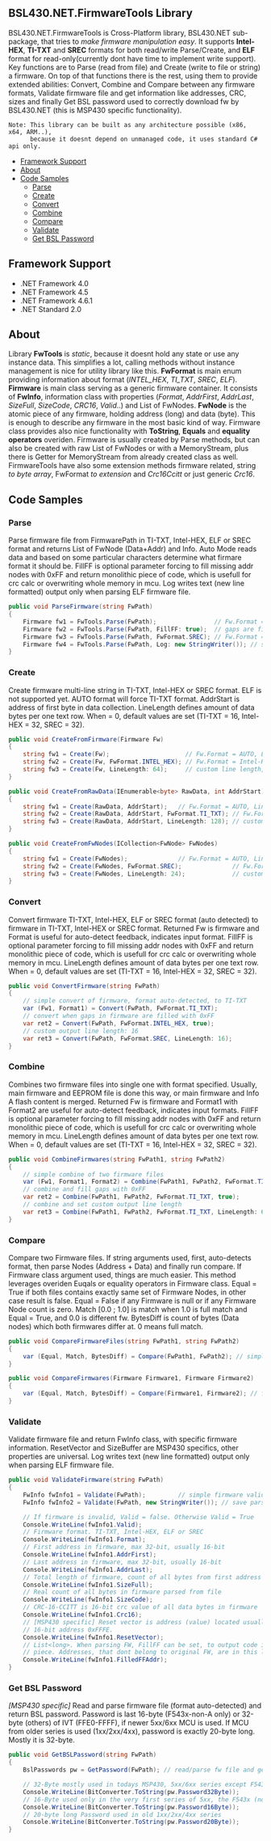BSL430.NET.FirmwareTools Library
--------------------------------
BSL430.NET.FirmwareTools is Cross-Platform library, BSL430.NET sub-package, that tries to *make firmware manipulation easy*. It supports **Intel-HEX**, **TI-TXT** and **SREC** formats for both read/write Parse/Create, and **ELF** format for read-only(currently dont have time to implement write support). Key functions are to Parse (read from file) and Create (write to file or string) a firmware. On top of that functions there is the rest, using them to provide extended abilities: Convert, Combine and Compare between any firmware formats, Validate firmware file and get information like addresses, CRC, sizes and finally Get BSL password used to correctly download fw by BSL430.NET (this is MSP430 specific functionality).
```
Note: This library can be built as any architecture possible (x86, x64, ARM..),
      because it doesnt depend on unmanaged code, it uses standard C# api only.
```
- [Framework Support](#Framework-Support)
- [About](#About)
- [Code Samples](#Code-Samples)
  - [Parse](#Parse)
  - [Create](#Create)
  - [Convert](#Convert)
  - [Combine](#Combine)
  - [Compare](#Compare)
  - [Validate](#Validate)
  - [Get BSL Password](#Get-BSL-Password)

Framework Support
-----------------
- .NET Framework 4.0
- .NET Framework 4.5
- .NET Framework 4.6.1
- .NET Standard 2.0

About
-----
Library **FwTools** is *static*, because it doesnt hold any state or use any instance data. This simplifies a lot, calling methods without instance management is nice for utility library like this. **FwFormat** is main enum providing information about format (*INTEL_HEX*, *TI_TXT*, *SREC*, *ELF*). **Firmware** is main class serving as a generic firmware container. It consists of **FwInfo**, information class with properties (*Format*, *AddrFirst*, *AddrLast*, *SizeFull*, *SizeCode*, *CRC16*, *Valid*..) and List of FwNodes. **FwNode** is the atomic piece of any firmware, holding address (long) and data (byte). This is enough to describe any firmware in the most basic kind of way. Firmware class provides also nice functionality with **ToString**, **Equals** and **equality operators** overiden. Firmware is usually created by Parse methods, but can also be created with raw List of FwNodes or with a MemoryStream, plus there is Getter for MemoryStream from already created class as well. FirmwareTools have also some extension methods firmware related, string *to byte array*, FwFormat *to extension* and *Crc16Ccitt* or just generic *Crc16*.

Code Samples
------------
### Parse
Parse firmware file from FirmwarePath in TI-TXT, Intel-HEX, ELF or SREC format and returns List of FwNode (Data+Addr) and Info. Auto Mode reads data and based on some particular characters determine what firmare format it should be. FillFF is optional parameter forcing to fill missing addr nodes with 0xFF and return monolithic piece of code, which is usefull for crc calc or overwriting whole memory in mcu. Log writes text (new line formatted) output only when parsing ELF firmware file.

```csharp
public void ParseFirmware(string FwPath)
{
    Firmware fw1 = FwTools.Parse(FwPath);                // Fw.Format = AUTO
    Firmware fw2 = FwTools.Parse(FwPath, FillFF: true);  // gaps are filled with 0xFF
    Firmware fw3 = FwTools.Parse(FwPath, FwFormat.SREC); // Fw.Format = SREC
    Firmware fw4 = FwTools.Parse(FwPath, Log: new StringWriter()); // save parse log
}
```

### Create
Create firmware multi-line string in TI-TXT, Intel-HEX or SREC format. ELF is not supported yet. AUTO format will force TI-TXT format. AddrStart is address of first byte in data collection. LineLength defines amount of data bytes per one text row. When = 0, default values are set (TI-TXT = 16, Intel-HEX = 32, SREC = 32).

```csharp
public void CreateFromFirmware(Firmware Fw)
{
    string fw1 = Create(Fw);                     // Fw.Format = AUTO, Len = default
    string fw2 = Create(Fw, FwFormat.INTEL_HEX); // Fw.Format = Intel-HEX
    string fw3 = Create(Fw, LineLength: 64);     // custom line length, compatibility
}

public void CreateFromRawData(IEnumerable<byte> RawData, int AddrStart)
{
    string fw1 = Create(RawData, AddrStart);   // Fw.Format = AUTO, Line Len = default
    string fw2 = Create(RawData, AddrStart, FwFormat.TI_TXT); // Fw.Format = TI-TXT
    string fw3 = Create(RawData, AddrStart, LineLength: 128); // custom fw line length
}

public void CreateFromFwNodes(ICollection<FwNode> FwNodes)
{
    string fw1 = Create(FwNodes);              // Fw.Format = AUTO, Line Len = default
    string fw2 = Create(FwNodes, FwFormat.SREC);              // Fw.Format = SREC
    string fw3 = Create(FwNodes, LineLength: 24);             // custom fw line length
}
```

### Convert
Convert firmware TI-TXT, Intel-HEX, ELF or SREC format (auto detected) to firmware in TI-TXT, Intel-HEX or SREC format. Returned Fw is firmware and Format is useful for auto-detect feedback, indicates input format. FillFF is optional parameter forcing to fill missing addr nodes with 0xFF and return monolithic piece of code, which is usefull for crc calc or overwriting whole memory in mcu. LineLength defines amount of data bytes per one text row. When = 0, default values are set (TI-TXT = 16, Intel-HEX = 32, SREC = 32).

```csharp
public void ConvertFirmware(string FwPath)
{
    // simple convert of firmware, format auto-detected, to TI-TXT
    var (Fw1, Format1) = Convert(FwPath, FwFormat.TI_TXT);
    // convert when gaps in firmware are filled with 0xFF
    var ret2 = Convert(FwPath, FwFormat.INTEL_HEX, true);    
    // custom output line length: 16
    var ret3 = Convert(FwPath, FwFormat.SREC, LineLength: 16);
}
```

### Combine
Combines two firmware files into single one with format specified. Usually, main firmware and EEPROM file is done this way, or main firmware and Info A flash content is merged. Returned Fw is firmware and Format1 with Format2 are useful for auto-detect feedback, indicates input formats. FillFF is optional parameter forcing to fill missing addr nodes with 0xFF and return monolithic piece of code, which is usefull for crc calc or overwriting whole memory in mcu. LineLength defines amount of data bytes per one text row. When = 0, default values are set (TI-TXT = 16, Intel-HEX = 32, SREC = 32).

```csharp
public void CombineFirmwares(string FwPath1, string FwPath2)
{
    // simple combine of two firmware files
    var (Fw1, Format1, Format2) = Combine(FwPath1, FwPath2, FwFormat.TI_TXT);
    // combine and fill gaps with 0xFF
    var ret2 = Combine(FwPath1, FwPath2, FwFormat.TI_TXT, true);
    // combine and set custom output line length
    var ret3 = Combine(FwPath1, FwPath2, FwFormat.TI_TXT, LineLength: 64);
}
```

### Compare
Compare two Firmware files. If string arguments used, first, auto-detects format, then parse Nodes (Address + Data) and finally run compare. If Firmware class argument used, things are much easier. This method leverages overiden Euqals or equality operators in Firmware class. Equal = True if both files contains exactly same set of Firmware Nodes, in other case result is false. Equal = False if any Firmware is null or if any Firmware Node count is zero. Match [0.0 ; 1.0] is match when 1.0 is full match and Equal = True, and 0.0 is different fw. BytesDiff is count of bytes (Data nodes) which both firmwares differ at. 0 means full match.

```csharp
public void CompareFirmwareFiles(string FwPath1, string FwPath2)
{
    var (Equal, Match, BytesDiff) = Compare(FwPath1, FwPath2); // simple fw compare
}

public void CompareFirmwares(Firmware Firmware1, Firmware Firmware2)
{
    var (Equal, Match, BytesDiff) = Compare(Firmware1, Firmware2); // fw class cmp
}
```

### Validate
Validate firmware file and return FwInfo class, with specific firmware information. ResetVector and SizeBuffer are MSP430 specifics, other properties are universal. Log writes text (new line formatted) output only when parsing ELF firmware file.

```csharp
public void ValidateFirmware(string FwPath)
{
    FwInfo fwInfo1 = Validate(FwPath);         // simple firmware validation
    FwInfo fwInfo2 = Validate(FwPath, new StringWriter()); // save parse log

    // If firmware is invalid, Valid = false. Otherwise Valid = True
    Console.WriteLine(fwInfo1.Valid);
    // Firmware format. TI-TXT, Intel-HEX, ELF or SREC
    Console.WriteLine(fwInfo1.Format);
    // First address in firmware, max 32-bit, usually 16-bit
    Console.WriteLine(fwInfo1.AddrFirst);
    // Last address in firmware, max 32-bit, usually 16-bit
    Console.WriteLine(fwInfo1.AddrLast);
    // Total length of firmware, count of all bytes from first address to last
    Console.WriteLine(fwInfo1.SizeFull);
    // Real count of all bytes in firmware parsed from file
    Console.WriteLine(fwInfo1.SizeCode);
    // CRC-16-CCITT is 16-bit crc value of all data bytes in firmware
    Console.WriteLine(fwInfo1.Crc16);
    // [MSP430 specific] Reset vector is address (value) located usually at 
    // 16-bit address 0xFFFE.
    Console.WriteLine(fwInfo1.ResetVector);
    // List<long>. When parsing FW, FillFF can be set, to output code in single 
    // piece. Addresses, that dont belong to original FW, are in this list.
    Console.WriteLine(fwInfo1.FilledFFAddr);
}
```

### Get BSL Password
*[MSP430 specific]* Read and parse firmware file (format auto-detected) and return BSL password. Password is last 16-byte (F543x-non-A only) or 32-byte (others) of IVT (FFE0-FFFF), if newer 5xx/6xx MCU is used. If MCU from older series is used (1xx/2xx/4xx), password is exactly 20-byte long. Mostly it is 32-byte.

```csharp
public void GetBSLPassword(string FwPath)
{
    BslPasswords pw = GetPassword(FwPath); // read/parse fw file and get pw

    // 32-Byte mostly used in todays MSP430, 5xx/6xx series except F543x (non A).
    Console.WriteLine(BitConverter.ToString(pw.Password32Byte));
    // 16-Byte used only in the very first series of 5xx, the F543x (non A)
    Console.WriteLine(BitConverter.ToString(pw.Password16Byte));
    // 20-byte long Password used in old 1xx/2xx/4xx series
    Console.WriteLine(BitConverter.ToString(pw.Password20Byte));
}
```